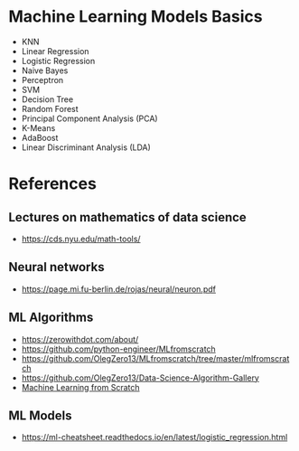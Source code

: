 # Machine Learning Models Basics

* KNN
* Linear Regression
* Logistic Regression
* Naive Bayes
* Perceptron
* SVM
* Decision Tree
* Random Forest
* Principal Component Analysis (PCA)
* K-Means
* AdaBoost
* Linear Discriminant Analysis (LDA)

# References

## Lectures on mathematics of data science
* https://cds.nyu.edu/math-tools/

## Neural networks
* https://page.mi.fu-berlin.de/rojas/neural/neuron.pdf

## ML Algorithms
* https://zerowithdot.com/about/
* https://github.com/python-engineer/MLfromscratch
* https://github.com/OlegZero13/MLfromscratch/tree/master/mlfromscratch
* https://github.com/OlegZero13/Data-Science-Algorithm-Gallery
* [Machine Learning from Scratch](https://www.youtube.com/playlist?list=PLqnslRFeH2Upcrywf-u2etjdxxkL8nl7E)

## ML Models
* https://ml-cheatsheet.readthedocs.io/en/latest/logistic_regression.html
